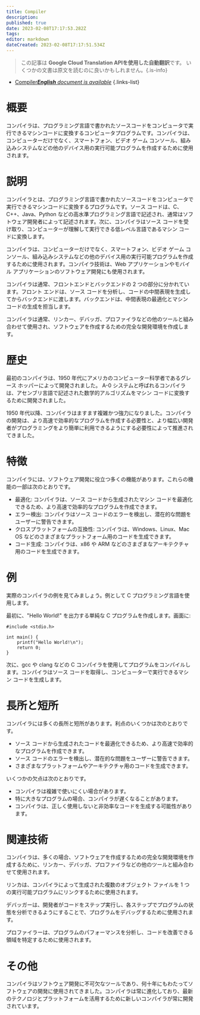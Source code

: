 ```yaml
---
title: Compiler
description: 
published: true
date: 2023-02-08T17:17:53.282Z
tags: 
editor: markdown
dateCreated: 2023-02-08T17:17:51.534Z
---
```


> この記事は **Google Cloud Translation APIを使用した自動翻訳**です。
いくつかの文書は原文を読むのに良いかもしれません。{.is-info}



- [Compiler***English** document is available*](/en/Knowledge-base/Dictionary/compiler)
{.links-list}


# 概要
コンパイラは、プログラミング言語で書かれたソースコードをコンピュータで実行できるマシンコードに変換するコンピュータプログラムです。コンパイラは、コンピューターだけでなく、スマートフォン、ビデオ ゲーム コンソール、組み込みシステムなどの他のデバイス用の実行可能プログラムを作成するために使用されます。

# 説明
コンパイラとは、プログラミング言語で書かれたソースコードをコンピュータで実行できるマシンコードに変換するプログラムです。ソース コードは、C、C++、Java、Python などの高水準プログラミング言語で記述され、通常はソフトウェア開発者によって記述されます。次に、コンパイラはソース コードを受け取り、コンピューターが理解して実行できる低レベル言語であるマシン コードに変換します。

コンパイラは、コンピューターだけでなく、スマートフォン、ビデオ ゲーム コンソール、組み込みシステムなどの他のデバイス用の実行可能プログラムを作成するために使用されます。コンパイラ技術は、Web アプリケーションやモバイル アプリケーションのソフトウェア開発にも使用されます。

コンパイラは通常、フロントエンドとバックエンドの 2 つの部分に分かれています。フロント エンドは、ソース コードを分析し、コードの中間表現を生成してからバックエンドに渡します。バックエンドは、中間表現の最適化とマシン コードの生成を担当します。

コンパイラは通常、リンカー、デバッガ、プロファイラなどの他のツールと組み合わせて使用され、ソフトウェアを作成するための完全な開発環境を作成します。

# 歴史
最初のコンパイラは、1950 年代にアメリカのコンピューター科学者であるグレース ホッパーによって開発されました。 A-0 システムと呼ばれるコンパイラは、アセンブリ言語で記述された数学的アルゴリズムをマシン コードに変換するために開発されました。

1950 年代以降、コンパイラはますます複雑かつ強力になりました。コンパイラの開発は、より高速で効率的なプログラムを作成する必要性と、より幅広い開発者がプログラミングをより簡単に利用できるようにする必要性によって推進されてきました。

# 特徴
コンパイラには、ソフトウェア開発に役立つ多くの機能があります。これらの機能の一部は次のとおりです。

- 最適化: コンパイラは、ソース コードから生成されたマシン コードを最適化できるため、より高速で効率的なプログラムを作成できます。
- エラー検出: コンパイラはソース コードのエラーを検出し、潜在的な問題をユーザーに警告できます。
- クロスプラットフォームの互換性: コンパイラは、Windows、Linux、Mac OS などのさまざまなプラットフォーム用のコードを生成できます。
- コード生成: コンパイラは、x86 や ARM などのさまざまなアーキテクチャ用のコードを生成できます。

# 例
実際のコンパイラの例を見てみましょう。例として C プログラミング言語を使用します。

最初に、"Hello World!" を出力する単純な C プログラムを作成します。画面に:

```
#include <stdio.h>
 
int main() {
    printf("Hello World!\n");
    return 0;
}
```

次に、gcc や clang などの C コンパイラを使用してプログラムをコンパイルします。コンパイラはソース コードを取得し、コンピューターで実行できるマシン コードを生成します。

# 長所と短所
コンパイラには多くの長所と短所があります。利点のいくつかは次のとおりです。

- ソース コードから生成されたコードを最適化できるため、より高速で効率的なプログラムを作成できます。
- ソース コードのエラーを検出し、潜在的な問題をユーザーに警告できます。
- さまざまなプラットフォームやアーキテクチャ用のコードを生成できます。

いくつかの欠点は次のとおりです。

- コンパイラは複雑で使いにくい場合があります。
- 特に大きなプログラムの場合、コンパイラが遅くなることがあります。
- コンパイラは、正しく使用しないと非効率なコードを生成する可能性があります。

# 関連技術
コンパイラは、多くの場合、ソフトウェアを作成するための完全な開発環境を作成するために、リンカー、デバッガ、プロファイラなどの他のツールと組み合わせて使用されます。

リンカは、コンパイラによって生成された複数のオブジェクト ファイルを 1 つの実行可能プログラムにリンクするために使用されます。

デバッガーは、開発者がコードをステップ実行し、各ステップでプログラムの状態を分析できるようにすることで、プログラムをデバッグするために使用されます。

プロファイラーは、プログラムのパフォーマンスを分析し、コードを改善できる領域を特定するために使用されます。

# その他
コンパイラはソフトウェア開発に不可欠なツールであり、何十年にもわたってソフトウェアの開発に使用されてきました。コンパイラは常に進化しており、最新のテクノロジとプラットフォームを活用するために新しいコンパイラが常に開発されています。